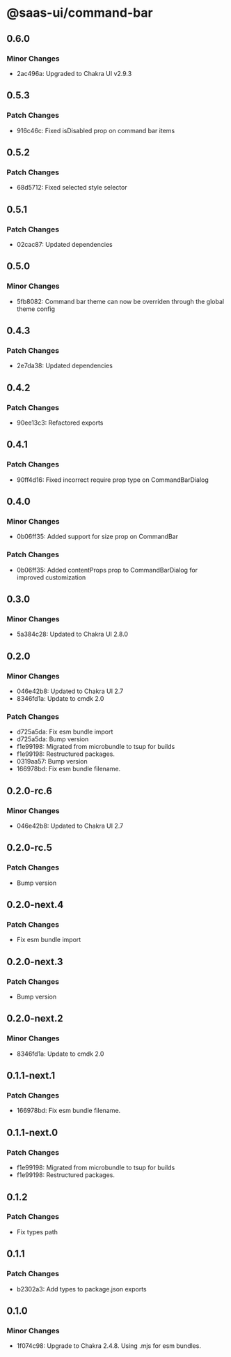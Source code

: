# @saas-ui/command-bar

## 0.6.0

### Minor Changes

- 2ac496a: Upgraded to Chakra UI v2.9.3

## 0.5.3

### Patch Changes

- 916c46c: Fixed isDisabled prop on command bar items

## 0.5.2

### Patch Changes

- 68d5712: Fixed selected style selector

## 0.5.1

### Patch Changes

- 02cac87: Updated dependencies

## 0.5.0

### Minor Changes

- 5fb8082: Command bar theme can now be overriden through the global theme config

## 0.4.3

### Patch Changes

- 2e7da38: Updated dependencies

## 0.4.2

### Patch Changes

- 90ee13c3: Refactored exports

## 0.4.1

### Patch Changes

- 90ff4d16: Fixed incorrect require prop type on CommandBarDialog

## 0.4.0

### Minor Changes

- 0b06ff35: Added support for size prop on CommandBar

### Patch Changes

- 0b06ff35: Added contentProps prop to CommandBarDialog for improved customization

## 0.3.0

### Minor Changes

- 5a384c28: Updated to Chakra UI 2.8.0

## 0.2.0

### Minor Changes

- 046e42b8: Updated to Chakra UI 2.7
- 8346fd1a: Update to cmdk 2.0

### Patch Changes

- d725a5da: Fix esm bundle import
- d725a5da: Bump version
- f1e99198: Migrated from microbundle to tsup for builds
- f1e99198: Restructured packages.
- 0319aa57: Bump version
- 166978bd: Fix esm bundle filename.

## 0.2.0-rc.6

### Minor Changes

- 046e42b8: Updated to Chakra UI 2.7

## 0.2.0-rc.5

### Patch Changes

- Bump version

## 0.2.0-next.4

### Patch Changes

- Fix esm bundle import

## 0.2.0-next.3

### Patch Changes

- Bump version

## 0.2.0-next.2

### Minor Changes

- 8346fd1a: Update to cmdk 2.0

## 0.1.1-next.1

### Patch Changes

- 166978bd: Fix esm bundle filename.

## 0.1.1-next.0

### Patch Changes

- f1e99198: Migrated from microbundle to tsup for builds
- f1e99198: Restructured packages.

## 0.1.2

### Patch Changes

- Fix types path

## 0.1.1

### Patch Changes

- b2302a3: Add types to package.json exports

## 0.1.0

### Minor Changes

- 1f074c98: Upgrade to Chakra 2.4.8. Using .mjs for esm bundles.
